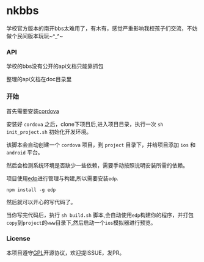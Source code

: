 # nkbbs

学校官方版本的南开bbs太难用了，有木有，感觉严重影响我校孩子们交流，不妨做个民间版本玩玩~^_^~

### API

学校的bbs没有公开的api文档只能靠抓包

整理的api文档在doc目录里

### 开始

首先需要安装[cordova](http://cordova.apache.org/)

安装好 `cordova` 之后，clone下项目后,进入项目目录，执行一次 `sh init_project.sh` 初始化开发环境。

该脚本会自动创建一个 `cordova` 项目，到 `project` 目录下，并给项目添加 `ios` 和 `android` 平台。

然后会检测系统环境是否缺少一些依赖，需要手动按照说明安装所需的依赖。

项目使用[edp](http://ecomfe.github.io/edp/)进行管理与构建,所以需要安装`edp`.

```
npm install -g edp
```

然后就可以开心的写代码了。

当你写完代码后，执行 `sh build.sh` 脚本,会自动使用`edp`构建你的程序，并打包`copy`到`project`的`www`目录下,然后启动一个`ios`模拟器进行预览。

### License

本项目遵守[GPL](http://www.gnu.org/licenses/gpl.html)开源协议，欢迎提ISSUE，发PR。


